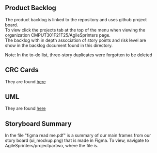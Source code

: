## Product Backlog
The product backlog is linked to the repository and uses github project board. <br>
To view click the projects tab at the top of the menu when viewing the organization CMPUT301F21T25/AgileSprinters page. <br>
The backlog with in depth association of story points and risk level are show in the backlog document found in this directory. <br>

Note:
In the to-do list, three-story duplicates were forgotten to be deleted

## CRC Cards
They are found [here](https://github.com/CMPUT301F21T25/AgileSprinters/blob/main/doc/CRC%20cards.pdf)

## UML
They are found [here](https://github.com/CMPUT301F21T25/AgileSprinters/blob/main/doc/UML.png)

## Storyboard Summary
In the file "figma read me.pdf" is a summary of our main frames from our story board (ui_mockup.png) that is made in Figma. To view, navigate to AgileSprinters/projectpartwo, where the file is.

